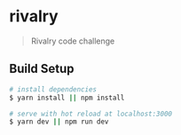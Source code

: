 # rivalry

> Rivalry code challenge

## Build Setup

```bash
# install dependencies
$ yarn install || npm install

# serve with hot reload at localhost:3000
$ yarn dev || npm run dev

```

